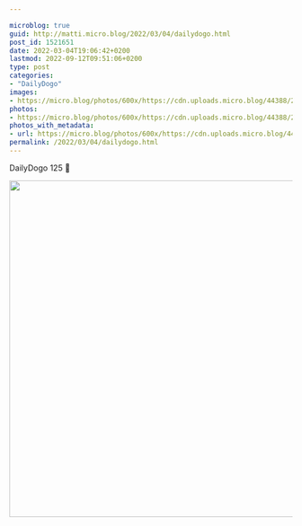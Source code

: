```yaml
---

microblog: true
guid: http://matti.micro.blog/2022/03/04/dailydogo.html
post_id: 1521651
date: 2022-03-04T19:06:42+0200
lastmod: 2022-09-12T09:51:06+0200
type: post
categories:
- "DailyDogo"
images:
- https://micro.blog/photos/600x/https://cdn.uploads.micro.blog/44388/2022/7775277de4.jpg
photos:
- https://micro.blog/photos/600x/https://cdn.uploads.micro.blog/44388/2022/7775277de4.jpg
photos_with_metadata:
- url: https://micro.blog/photos/600x/https://cdn.uploads.micro.blog/44388/2022/7775277de4.jpg
permalink: /2022/03/04/dailydogo.html
---
```

DailyDogo 125 🐶

<img src="/media/uploads/2022/7775277de4.jpg" width="600" height="600" alt="" />
